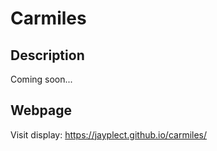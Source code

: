 # Carmiles

## Description

 Coming soon...
 
## Webpage

Visit display: https://jayplect.github.io/carmiles/
